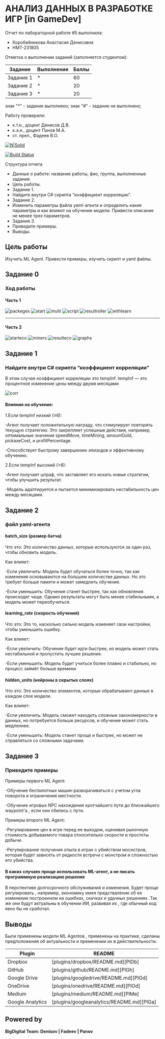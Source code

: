 # АНАЛИЗ ДАННЫХ В РАЗРАБОТКЕ ИГР [in GameDev]
Отчет по лабораторной работе #5 выполнила:
- Коробейникова Анастасия Денисовна
- НМТ-231805

Отметка о выполнении заданий (заполняется студентом):

| Задание | Выполнение | Баллы |
| ------ | ------ | ------ |
| Задание 1 | * | 60 |
| Задание 2 | * | 20 |
| Задание 3 | * | 20 |

знак "*" - задание выполнено; знак "#" - задание не выполнено;

Работу проверили:
- к.т.н., доцент Денисов Д.В.
- к.э.н., доцент Панов М.А.
- ст. преп., Фадеев В.О.

[![N|Solid](https://cldup.com/dTxpPi9lDf.thumb.png)](https://nodesource.com/products/nsolid)

[![Build Status](https://travis-ci.org/joemccann/dillinger.svg?branch=master)](https://travis-ci.org/joemccann/dillinger)

Структура отчета

- Данные о работе: название работы, фио, группа, выполненные задания.
- Цель работы.
- Задание 1.
- Найдите внутри C# скрипта “коэффициент корреляции”.
- Задание 2.
- Изменить параметры файла yaml-агента и определить какие параметры и как влияют на 
обучение модели. Привести описание не менее трех параметров.
- Задание 3.
- Приведите примеры.
- Выводы.

## Цель работы
Изучить ML Agent. Привести примеры, изучить скрипт и yaml файлы.


## Задание 0
### Ход работы

#### Часть 1
![packeges](https://github.com/mastya6/Workshop-5/blob/main/packeges.png)
![start](https://github.com/mastya6/Workshop-5/blob/main/start.png)
![multi](https://github.com/mastya6/Workshop-5/blob/main/multi.png)
![script](https://github.com/mastya6/Workshop-5/blob/main/script.png)
![resultroller](https://github.com/mastya6/Workshop-5/blob/main/resultroller.png)
![withlearn](https://github.com/mastya6/Workshop-5/blob/main/withlearn.png)
_____________________________________________________________________________________________

#### Часть 2
![starteco](https://github.com/mastya6/Workshop-5/blob/main/starteco.png)
![miners](https://github.com/mastya6/Workshop-5/blob/main/economics.png)
![resulteco](https://github.com/mastya6/Workshop-5/blob/main/resulteco.png)
![graphs](https://github.com/mastya6/Workshop-5/blob/main/graphs.png)

## Задание 1
### Найдите внутри C# скрипта “коэффициент корреляции”
В этом случае коэффициент корреляции это tempInf.
tempInf — это процентное изменение цены между двумя месяцами

![corr](https://github.com/mastya6/Workshop-5/blob/main/corr.png)

#### Влияние на обучение:
1.Если tempInf низкий (≤6):

-Агент получает положительную награду, что стимулирует повторять текущую стратегию.
Это закрепляет успешные действия, например, оптимальные значения speedMove, timeMining, 
amountGold, pickaxeCost, и profitPercentage.

-Способствует быстрому завершению эпизодов и эффективному обучению.

2.Если tempInf высокий (>6):

-Агент получает штраф, что заставляет его искать новые стратегии, чтобы улучшить результат.

-Модель адаптируется и пытается минимизировать нестабильность цен между месяцами.

## Задание 2
###  файл yaml-агента

#### batch_size (размер батча)

Что это: Это количество данных, которые используются за один раз, чтобы обновить модель.

Как влияет:

-Если увеличить: Модель будет обучаться более точно, так как изменения основываются на большем количестве данных. Но это требует больше памяти и может замедлить обучение.

-Если уменьшить: Обучение станет быстрее, так как обновления происходят чаще. Однако результаты могут быть менее стабильными, а модель может переобучиться.

#### learning_rate (скорость обучения)

Что это: Это то, насколько сильно модель изменяет свои настройки, чтобы уменьшить ошибку.

Как влияет:

-Если увеличить: Обучение будет идти быстрее, но модель может стать нестабильной и пропустить лучшее решение.

-Если уменьшить: Модель будет учиться более плавно и стабильно, но процесс займёт больше времени.

#### hidden_units (нейроны в скрытых слоях)

Что это: Это количество элементов, которые обрабатывают данные в каждом слое модели.

Как влияет:

-Если увеличить: Модель сможет находить сложные закономерности в данных, но потребуется больше ресурсов, и обучение может стать медленнее.

-Если уменьшить: Модель станет проще и быстрее, но может не справляться со сложными задачами.

## Задание 3
### Приведите примеры

Примеры первого ML Agent:

-Обучение беспилотных машин разворачиваться с учетом угла поворота и ограничения местности.

-Обучение игровых NPC нахождения кротчайшего пути до близжайшего waypoint'а , если они сбились с пути.

Примеры второго ML Agent:

-Регулирование цен в игре перед ее выходом, оценивая рыночную стоимость добываемого товара 
относительно скорости и простоты добычи.

-Регулирование получения опыта в играх с убийством моснстров, которая будет зависеть от 
редкости встречи с монстром и сложностью его убийства.

#### В каких случаях проще использовать ML-агент, а не писать программную реализацию решения

В перспективе долгосрочного обслуживания и изменения. Будет проще регулировать , например, экономику имея 
предстваление об ее изменении построенном на ошибках, скачках и удачных решениях. Так же они будут актуальны
в обучении ИИ, развивая их , где обычный код явно бы не сработал.

## Выводы

Были применены модели ML Agentов , применены на практике, сделаны предположения об актуальности и 
пременении их в действительности.

| Plugin | README |
| ------ | ------ |
| Dropbox | [plugins/dropbox/README.md][PlDb] |
| GitHub | [plugins/github/README.md][PlGh] |
| Google Drive | [plugins/googledrive/README.md][PlGd] |
| OneDrive | [plugins/onedrive/README.md][PlOd] |
| Medium | [plugins/medium/README.md][PlMe] |
| Google Analytics | [plugins/googleanalytics/README.md][PlGa] |

## Powered by

**BigDigital Team: Denisov | Fadeev | Panov**
